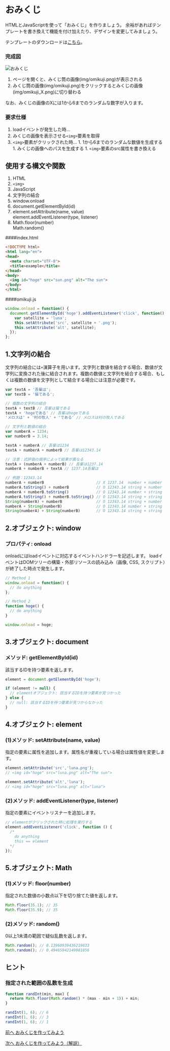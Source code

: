 # おみくじ
HTMLとJavaScriptを使って「おみくじ」を作りましょう。
余裕があればテンプレートを書き換えて機能を付け加えたり、デザインを変更してみましょう。

テンプレートのダウンロードは[こちら](template.zip "template.zip")。

### 完成図

![おみくじ](img/sample.gif)

1. ページを開くと、みくじ筒の画像(img/omikuji.png)が表示される
1. みくじ筒の画像(img/omikuji.png)をクリックするとみくじの画像(img/omikuji_X.png)に切り替わる

なお、みくじの画像のXには1から6までのランダムな数字が入ります。

### 要求仕様
1. loadイベントが発生した時…
  1. みくじの画像を表示させる`<img>`要素を取得
  1. `<img>`要素がクリックされた時…
    1. 1から6までのランダムな数値を生成する
    1. みくじの画像へのパスを生成する
    1. `<img>`要素のsrc属性を書き換える

## 使用する構文や関数
 1. HTML
  1. `<img>`
 1. JavaScript
  1. 文字列の結合
  1. window.onload
  1. document.getElementById(id)
  1. element.setAttribute(name, value)  
     element.addEventListener(type, listener)
  1. Math.floor(number)  
     Math.random()

####index.html
```html
<!DOCTYPE html>
<html lang="en">
<head>
  <meta charset="UTF-8">
  <title>example</title>
</head>
<body>
  <img id="hoge" src="sun.png" alt="The sun">
</body>
</html>
```

####omikuji.js
```javascript
window.onload = function() {
  document.getElementById('hoge').addEventListener('click', function() {
    var satellite = 'luna';
    this.setAttribute('src', satellite + '.png');
    this.setAttribute('alt', satellite);
  });
};
```

## 1.文字列の結合
文字列の結合には`+`演算子を用います。文字列と数値を結合する場合、数値が文字列に変換された後に結合されます。複数の数値と文字列を結合する場合、もしくは複数の数値を文字列として結合する場合には注意が必要です。
```javascript
var textA = '吾輩は';
var textB = '猫である';

// 複数の文字列の結合
textA + textB // 吾輩は猫である
textA + 'hogeである' // 吾輩はhogeである
'メロスは' + '村の牧人' + 'である' // メロスは村の牧人である

// 文字列と数値の結合
var numberA = 1234;
var numberB = 3.14;

textA + numberA // 吾輩は1234
textA + numberA + numberB // 吾輩は12343.14

// 注意：式評価の順序によって結果が異なる
textA + (numberA + numberB) // 吾輩は1237.14
numberA + numberB + textA // 1237.14吾輩は

// 例題：12343.14
numberA + numberB                       // X 1237.14  number + number
numberA.toString() + numberB            // O 12343.14 string + number
numberA + numberB.toString()            // O 12343.14 number + string
numberA.toString() + numberB.toString() // O 12343.14 string + string
String(numberA) + numberB               // O 12343.14 string + number
numberA + String(numberB)               // O 12343.14 number + string
String(numberA) + String(numberB)       // O 12343.14 string + string
```

## 2.オブジェクト: window
### プロパティ: onload
onloadにはloadイベントに対応するイベントハンドラーを記述します。
loadイベントはDOMツリーの構築・外部リソースの読み込み（画像, CSS, スクリプト）が終了した時点で発生します。

```javascript
// Method 1
window.onload = function() {
  // do anything
};

// Method 2
function hoge() {
  // do anything
}

window.onload = hoge;

```

## 3.オブジェクト: document
### メソッド: getElementById(id)
該当するIDを持つ要素を返します。

```javascript
element = document.getElementById('hoge');

if (element != null) {
  // elementオブジェクト: 該当するIDを持つ要素が見つかった
} else {
  // null: 該当するIDを持つ要素が見つからなかった
}
```

## 4.オブジェクト: element
### (1)メソッド: setAttribute(name, value)
指定の要素に属性を追加します。属性名が重複している場合は属性値を変更します。

```javascript
element.setAttribute('src','luna.png');
// <img id="hoge" src="luna.png" alt="The sun">

element.setAttribute('alt','luna');
// <img id="hoge" src="luna.png" alt="luna">
```

### (2)メソッド: addEventListener(type, listener)
指定の要素にイベントリスナーを追加します。

```javascript
// elementがクリックされた時に処理を実行する
element.addEventListener('click', function () {
  /*
    do anything
    this == element
  */
});
```

## 5.オブジェクト: Math
### (1)メソッド: floor(number)
指定された数値の小数点以下を切り捨てた値を返します。

```javascript
Math.floor(35.1); // 35
Math.floor(35.9); // 35
```

### (2)メソッド: random()
0以上1未満の範囲で疑似乱数を返します。

```javascript
Math.random(); // 0.13960939436219633
Math.random(); // 0.49465942149981856
```

## ヒント
### 指定された範囲の乱数を生成
```javascript
function randInt(min, max) {
  return Math.floor(Math.random() * (max - min + 1)) + min;
}

randInt(1, 6); // 6
randInt(1, 6); // 3
randInt(1, 6); // 1
```

[前へ おみくじを作ってみよう](../05/omikuji.md)

[次へ おみくじを作ってみよう（解説）](../05/omikuji_solution.md)
